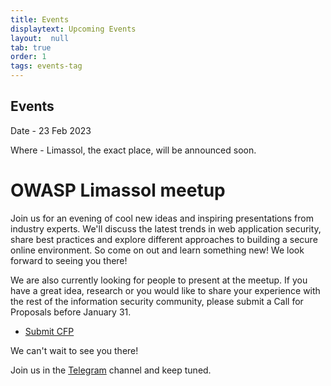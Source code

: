 ```yaml
---
title: Events
displaytext: Upcoming Events
layout:  null
tab: true
order: 1
tags: events-tag
---
```


## Events ##

Date - 23 Feb 2023

Where - Limassol, the exact place, will be announced soon.

# OWASP Limassol meetup #

Join us for an evening of cool new ideas and inspiring presentations from industry experts. We'll discuss the latest trends in web application security, share best practices and explore different approaches to building a secure online environment. So come on out and learn something new! We look forward to seeing you there!

We are also currently looking for people to present at the meetup. If you have a great idea, research or you would like to share your experience with the rest of the information security community, please submit a Call for Proposals before January 31.

* [Submit CFP](https://forms.gle/HSweZ7JtWwwe2FjaA)

We can't wait to see you there!

Join us in the [Telegram](https://t.me/+W1hEPzn4BOcwMTNi) channel and keep tuned.
